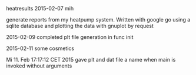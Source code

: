 heatresults 2015-02-07 mih

generate reports from my heatpump system.
Written with google go using a sqlite database and plotting the data
with gnuplot by request

2015-02-09
completed plt file generation in func init

2015-02-11
some cosmetics

Mi 11. Feb 17:17:12 CET 2015
gave plt and dat file a name when main is invoked without arguments

